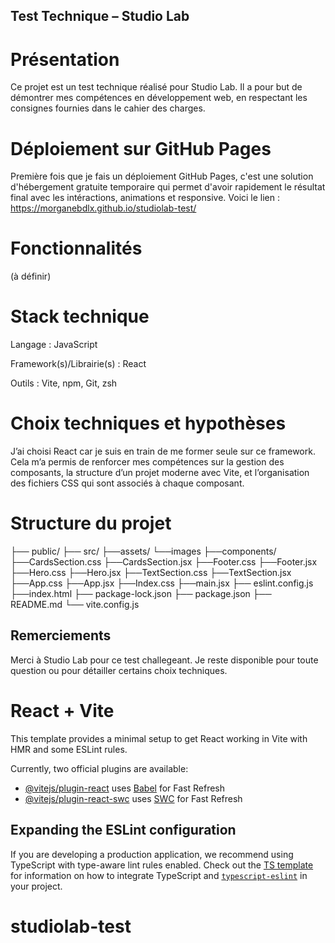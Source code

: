
## Test Technique – Studio Lab

# Présentation
Ce projet est un test technique réalisé pour Studio Lab. Il a pour but de démontrer mes compétences en développement web, en respectant les consignes fournies dans le cahier des charges.

# Déploiement sur GitHub Pages
Première fois que je fais un déploiement GitHub Pages, c'est une solution d'hébergement gratuite temporaire qui permet d'avoir rapidement le résultat final avec les intéractions, animations et responsive. Voici le lien : https://morganebdlx.github.io/studiolab-test/

# Fonctionnalités
(à définir)

# Stack technique
Langage : JavaScript

Framework(s)/Librairie(s) : React

Outils : Vite, npm, Git, zsh


# Choix techniques et hypothèses
J’ai choisi React car je suis en train de me former seule sur ce framework. Cela m’a permis de renforcer mes compétences sur la gestion des composants, la structure d’un projet moderne avec Vite, et l’organisation des fichiers CSS qui sont associés à chaque composant.


# Structure du projet
├── public/
├── src/
    ├──assets/
        └──images
    ├──components/
        ├──CardsSection.css
        ├──CardsSection.jsx
        ├──Footer.css
        ├──Footer.jsx
        ├──Hero.css
        ├──Hero.jsx
        ├──TextSection.css
        ├──TextSection.jsx
    ├──App.css
    ├──App.jsx
    ├──Index.css
    ├──main.jsx
├── eslint.config.js
├──index.html
├── package-lock.json
├── package.json
├── README.md
└── vite.config.js


## Remerciements
Merci à Studio Lab pour ce test challegeant.
Je reste disponible pour toute question ou pour détailler certains choix techniques.


# React + Vite

This template provides a minimal setup to get React working in Vite with HMR and some ESLint rules.

Currently, two official plugins are available:

- [@vitejs/plugin-react](https://github.com/vitejs/vite-plugin-react/blob/main/packages/plugin-react) uses [Babel](https://babeljs.io/) for Fast Refresh
- [@vitejs/plugin-react-swc](https://github.com/vitejs/vite-plugin-react/blob/main/packages/plugin-react-swc) uses [SWC](https://swc.rs/) for Fast Refresh

## Expanding the ESLint configuration

If you are developing a production application, we recommend using TypeScript with type-aware lint rules enabled. Check out the [TS template](https://github.com/vitejs/vite/tree/main/packages/create-vite/template-react-ts) for information on how to integrate TypeScript and [`typescript-eslint`](https://typescript-eslint.io) in your project.
# studiolab-test
